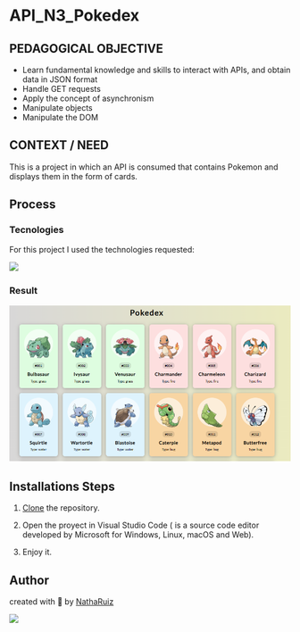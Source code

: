 # API_N3_Pokedex

## PEDAGOGICAL OBJECTIVE  
- Learn fundamental knowledge and skills to interact with APIs, and obtain data in JSON format
- Handle GET requests
- Apply the concept of asynchronism
- Manipulate objects
- Manipulate the DOM

## CONTEXT / NEED
This is a project in which an API is consumed that contains Pokemon and displays them in the form of cards.

## Process 
### Tecnologies
For this project I used the technologies requested:

 <img src="https://skillicons.dev/icons?i=html,css,js,)](https://skillicons.dev"/>

### Result
<img src="src/assets/images/pokedex.PNG" alt="pokedex">

## Installations Steps
1. [Clone](https://docs.github.com/en/repositories/creating-and-managing-repositories/cloning-a-repository) the repository.

2. Open the proyect in Visual Studio Code ( is a source code editor developed by Microsoft for Windows, Linux, macOS and Web).


3. Enjoy it.

## Author
created with 💜 by [NathaRuiz](https://github.com/NathaRuiz)

<img src="https://github.com/Anmol-Baranwal/Cool-GIFs-For-GitHub/assets/74038190/7bb1e704-6026-48f9-8435-2f4d40101348" width="75"/>